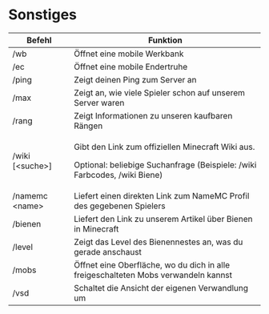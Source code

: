 # Sonstiges

| Befehl            | Funktion                                                                                                                                 |
| ----------------- | ---------------------------------------------------------------------------------------------------------------------------------------- |
| /wb               | Öffnet eine mobile Werkbank                                                                                                              |
| /ec               | Öffnet eine mobile Endertruhe                                                                                                            |
| /ping             | Zeigt deinen Ping zum Server an                                                                                                          |
| /max              | Zeigt an, wie viele Spieler schon auf unserem Server waren                                                                               |
| /rang             | Zeigt Informationen zu unseren kaufbaren Rängen                                                                                          |
| /wiki \[\<suche>] | <p>Gibt den Link zum offiziellen Minecraft Wiki aus.</p><p>Optional: beliebige Suchanfrage (Beispiele: /wiki Farbcodes, /wiki Biene)</p> |
| /namemc \<name>   | Liefert einen direkten Link zum NameMC Profil des gegebenen Spielers                                                                     |
| /bienen           | Liefert den Link zu unserem Artikel über Bienen in Minecraft                                                                             |
| /level            | Zeigt das Level des Bienennestes an, was du gerade anschaust                                                                             |
| /mobs             | Öffnet eine Oberfläche, wo du dich in alle freigeschalteten Mobs verwandeln kannst                                                       |
| /vsd              | Schaltet die Ansicht der eigenen Verwandlung um                                                                                          |

